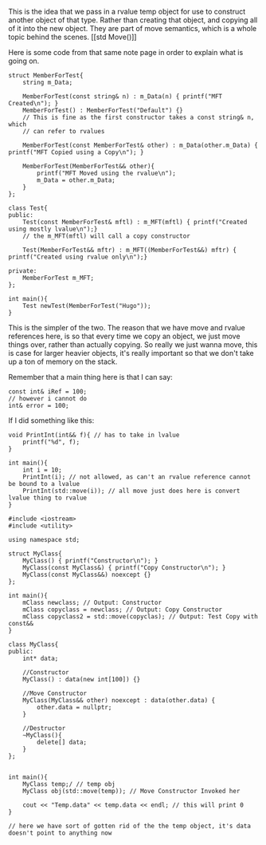 This is the idea that we pass in a rvalue temp object for use to construct another object of that type. 
Rather than creating that object, and copying all of it into the new object. 
They are part of move semantics, which is a whole topic behind the scenes. 
[[std Move()]]

Here is some code from that same note page in order to explain what is going on. 
```
struct MemberForTest{
    string m_Data;

    MemberForTest(const string& n) : m_Data(n) { printf("MFT Created\n"); }
    MemberForTest() : MemberForTest("Default") {}
    // This is fine as the first constructor takes a const string& n, which
    // can refer to rvalues

    MemberForTest(const MemberForTest& other) : m_Data(other.m_Data) { printf("MFT Copied using a Copy\n"); }

    MemberForTest(MemberForTest&& other){
        printf("MFT Moved using the rvalue\n");
        m_Data = other.m_Data;
    }
};

class Test{
public:
    Test(const MemberForTest& mftl) : m_MFT(mftl) { printf("Created using mostly lvalue\n");}
    // the m_MFT(mftl) will call a copy constructor

    Test(MemberForTest&& mftr) : m_MFT((MemberForTest&&) mftr) { printf("Created using rvalue only\n");}

private:
    MemberForTest m_MFT;
};
  
int main(){
    Test newTest(MemberForTest("Hugo"));
}
```

This is the simpler of the two. 
The reason that we have move and rvalue references here, is so that every time we copy an object, we just move things over, rather than actually copying. 
So really we just wanna move, this is case for larger heavier objects, it's really important so that we don't take up a ton of memory on the stack. 

Remember that a main thing here is that I can say: 
```
const int& iRef = 100;
// however i cannot do
int& error = 100;
```

If I did something like this: 
```
void PrintInt(int&& f){ // has to take in lvalue
	printf("%d", f);
}

int main(){ 
	int i = 10; 
	PrintInt(i); // not allowed, as can't an rvalue reference cannot be bound to a lvalue
	PrintInt(std::move(i)); // all move just does here is convert lvalue thing to rvalue
}
```



```
#include <iostream> 
#include <utility>

using namespace std;

struct MyClass{ 
	MyClass() { printf("Constructor\n"); }
	MyClass(const MyClass&) { printf("Copy Constructor\n"); }
	MyClass(const MyClass&&) noexcept {}
};

int main(){ 
	mClass newclass; // Output: Constructor
	mClass copyclass = newclass; // Output: Copy Constructor
	mClass copyclass2 = std::move(copyclas); // Output: Test Copy with const&&
}
```

```
class MyClass{ 
public: 
	int* data; 

	//Constructor
	MyClass() : data(new int[100]) {}

	//Move Constructor
	MyClass(MyClass&& other) noexcept : data(other.data) { 
		other.data = nullptr;
	}

	//Destructor
	~MyClass(){ 
		delete[] data;
	}
};


int main(){ 
	MyClass temp;/ // temp obj
	MyClass obj(std::move(temp)); // Move Constructor Invoked her

	cout << "Temp.data" << temp.data << endl; // this will print 0
}

// here we have sort of gotten rid of the the temp object, it's data doesn't point to anything now
```

